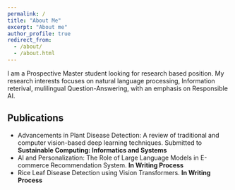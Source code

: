 ```yaml
---
permalink: /
title: "About Me"
excerpt: "About me"
author_profile: true
redirect_from: 
  - /about/
  - /about.html
---
```


I am a Prospective Master student looking for research based position. My research interests focuses on natural language processing, Information reterival, mulilingual Question-Answering, with an emphasis on Responsible AI.

## Publications

- Advancements in Plant Disease Detection: A review of traditional and computer vision-based deep learning techniques. Submitted to **Sustainable Computing: Informatics and Systems**
- AI and Personalization: The Role of Large Language Models in E-commerce Recommendation System. **In Writing Process**
- Rice Leaf Disease Detection using Vision Transformers. **In Writing Process**
